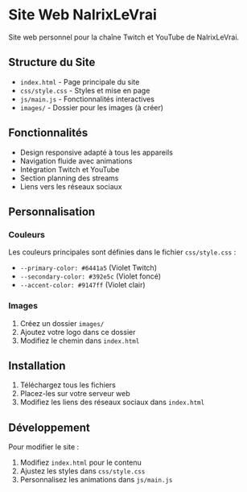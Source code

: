 # Site Web NalrixLeVrai

Site web personnel pour la chaîne Twitch et YouTube de NalrixLeVrai.

## Structure du Site

- `index.html` - Page principale du site
- `css/style.css` - Styles et mise en page
- `js/main.js` - Fonctionnalités interactives
- `images/` - Dossier pour les images (à créer)

## Fonctionnalités

- Design responsive adapté à tous les appareils
- Navigation fluide avec animations
- Intégration Twitch et YouTube
- Section planning des streams
- Liens vers les réseaux sociaux

## Personnalisation

### Couleurs
Les couleurs principales sont définies dans le fichier `css/style.css` :
- `--primary-color: #6441a5` (Violet Twitch)
- `--secondary-color: #392e5c` (Violet foncé)
- `--accent-color: #9147ff` (Violet clair)

### Images
1. Créez un dossier `images/`
2. Ajoutez votre logo dans ce dossier
3. Modifiez le chemin dans `index.html`

## Installation

1. Téléchargez tous les fichiers
2. Placez-les sur votre serveur web
3. Modifiez les liens des réseaux sociaux dans `index.html`

## Développement

Pour modifier le site :
1. Modifiez `index.html` pour le contenu
2. Ajustez les styles dans `css/style.css`
3. Personnalisez les animations dans `js/main.js`

